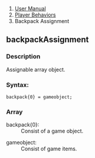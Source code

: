 <ol class="breadcrumb">
  <li><a href="#/docs/contents">User Manual</a></li>
  <li><a href="#/docs/player">Player Behaviors</a></li>

<li class="active">Backpack Assignment</li>
</ol>

## backpackAssignment

### Description

Assignable array object.

### Syntax:

	backpack{0} = gameobject;

### Array

<dl>
  <dt>backpack{0}:</dt>
  <dd>Consist of a game object.</dd>
</dl>

<dl>
  <dt>gameobject:</dt>
  <dd>Consist of game items.</dd>
</dl>